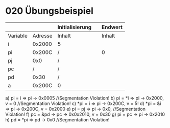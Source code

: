 # 020 Übungsbeispiel

| | |Initialisierung| | Endwert|
|:-|:-|:-|:-|:-|
|Variable| Adresse| Inhalt| | Inhalt|
|i|0x2000 |5| | |
|pi|0x200C |/| |0 |
|pj|0x0 |/| | |
|pc|/|/ || |
|pd|0x30 |/ | | |
|a|0x200C |0 | | |

a) pi = i => pi -> 0x0005 //Segmentation Violation!
b) pi = *i => pi -> 0x2000, v = 0 //Segmentation Violation!
c) *pi = i => pi -> 0x200C, v = 5!
d) *pi = &i => pi -> 0x200C, v = 0x2000
e) pi = pj => pi -> 0x0, //Segmentation Violation!
f) pc = &pd => pc -> 0x0x2010, v = 0x30
g) pi = pc => pi -> 0x2010
h) pd = *pi => pd -> 0x0 //Segmentation Violation! 